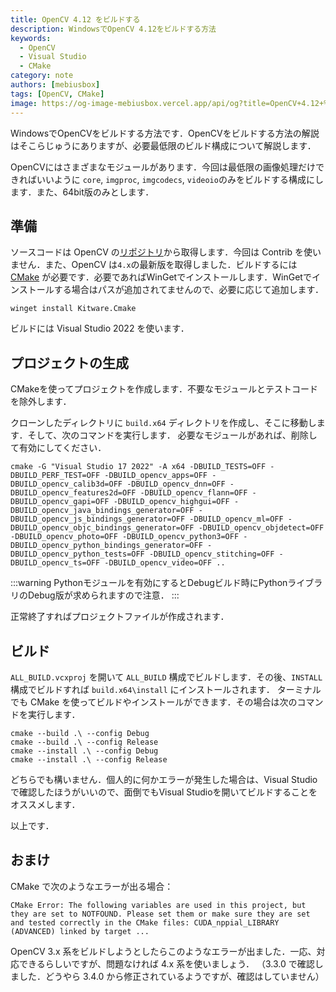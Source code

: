 ```yaml
---
title: OpenCV 4.12 をビルドする
description: WindowsでOpenCV 4.12をビルドする方法
keywords:
  - OpenCV
  - Visual Studio
  - CMake
category: note
authors: [mebiusbox]
tags: [OpenCV, CMake]
image: https://og-image-mebiusbox.vercel.app/api/og?title=OpenCV+4.12+%e3%82%92%e3%83%93%e3%83%ab%e3%83%89%e3%81%99%e3%82%8b&subtitle=Windows%e3%81%a7OpenCV+4.12%e3%82%92%e3%83%93%e3%83%ab%e3%83%89%e3%81%99%e3%82%8b%e6%96%b9%e6%b3%95&date=2025%2F03%2F09&tags=OpenCV,CMake
---
```


WindowsでOpenCVをビルドする方法です．OpenCVをビルドする方法の解説はそこらじゅうにありますが、必要最低限のビルド構成について解説します．

<!-- truncate -->

OpenCVにはさまざまなモジュールがあります．今回は最低限の画像処理だけできればいいように `core`, `imgproc`, `imgcodecs`, `videoio`のみをビルドする構成にします．また、64bit版のみとします．

## 準備

ソースコードは OpenCV の[リポジトリ](https://github.com/opencv/opencv)から取得します．今回は Contrib を使いません．また、OpenCV は`4.x`の最新版を取得しました．ビルドするには [CMake](https://cmake.org/) が必要です．必要であればWinGetでインストールします．WinGetでインストールする場合はパスが追加されてませんので、必要に応じて追加します．

```shell
winget install Kitware.Cmake
```

ビルドには Visual Studio 2022 を使います．

## プロジェクトの生成

CMakeを使ってプロジェクトを作成します．不要なモジュールとテストコードを除外します．

クローンしたディレクトリに `build.x64` ディレクトリを作成し、そこに移動します．そして、次のコマンドを実行します．
必要なモジュールがあれば、削除して有効にしてください．

```shell
cmake -G "Visual Studio 17 2022" -A x64 -DBUILD_TESTS=OFF -DBUILD_PERF_TEST=OFF -DBUILD_opencv_apps=OFF -DBUILD_opencv_calib3d=OFF -DBUILD_opencv_dnn=OFF -DBUILD_opencv_features2d=OFF -DBUILD_opencv_flann=OFF -DBUILD_opencv_gapi=OFF -DBUILD_opencv_highgui=OFF -DBUILD_opencv_java_bindings_generator=OFF -DBUILD_opencv_js_bindings_generator=OFF -DBUILD_opencv_ml=OFF -DBUILD_opencv_objc_bindings_generator=OFF -DBUILD_opencv_objdetect=OFF -DBUILD_opencv_photo=OFF -DBUILD_opencv_python3=OFF -DBUILD_opencv_python_bindings_generator=OFF -DBUILD_opencv_python_tests=OFF -DBUILD_opencv_stitching=OFF -DBUILD_opencv_ts=OFF -DBUILD_opencv_video=OFF ..
```

:::warning
Pythonモジュールを有効にするとDebugビルド時にPythonライブラリのDebug版が求められますので注意．
:::

正常終了すればプロジェクトファイルが作成されます．

## ビルド

`ALL_BUILD.vcxproj` を開いて `ALL_BUILD` 構成でビルドします．その後、`INSTALL` 構成でビルドすれば `build.x64\install` にインストールされます．
ターミナルでも CMake を使ってビルドやインストールができます．その場合は次のコマンドを実行します．

```shell
cmake --build .\ --config Debug
cmake --build .\ --config Release
cmake --install .\ --config Debug
cmake --install .\ --config Release
```

どちらでも構いません．個人的に何かエラーが発生した場合は、Visual Studioで確認したほうがいいので、面倒でもVisual Studioを開いてビルドすることをオススメします．

以上です．

## おまけ

CMake で次のようなエラーが出る場合：

```text
CMake Error: The following variables are used in this project, but they are set to NOTFOUND. Please set them or make sure they are set and tested correctly in the CMake files: CUDA_nppial_LIBRARY (ADVANCED) linked by target ...
```

OpenCV 3.x 系をビルドしようとしたらこのようなエラーが出ました．一応、対応できるらしいですが、問題なければ 4.x 系を使いましょう．
（3.3.0 で確認しました．どうやら 3.4.0 から修正されているようですが、確認はしていません）

